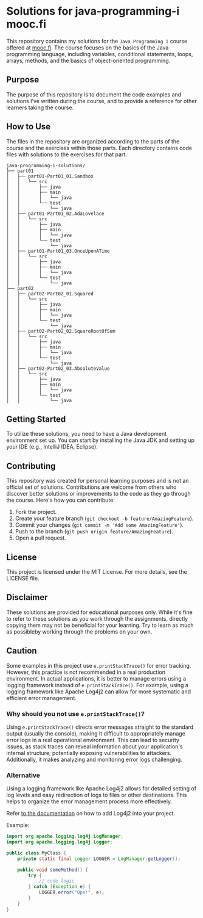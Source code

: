# Solutions for java-programming-i mooc.fi

This repository contains my solutions for the `Java Programming I` course offered at [mooc.fi](https://www.mooc.fi/en/). The course focuses on the basics of the Java programming language, including variables, conditional statements, loops, arrays, methods, and the basics of object-oriented programming.

## Purpose

The purpose of this repository is to document the code examples and solutions I've written during the course, and to provide a reference for other learners taking the course.

## How to Use

The files in the repository are organized according to the parts of the course and the exercises within those parts. Each directory contains code files with solutions to the exercises for that part.

```plaintext
java-programming-i-solutions/
├── part01
│   ├── part01-Part01_01.Sandbox
│   │   └── src
│   │       ├── java
│   │       ├── main
│   │       │   └── java
│   │       └── test
│   │           └── java
│   ├── part01-Part01_02.AdaLovelace
│   │   └── src
│   │       ├── java
│   │       ├── main
│   │       │   └── java
│   │       └── test
│   │           └── java
│   ├── part01-Part01_03.OnceUponATime
│   │   └── src
│   │       ├── java
│   │       ├── main
│   │       │   └── java
│   │       └── test
│   │           └── java
├── part02
│   ├── part02-Part02_01.Squared
│   │   └── src
│   │       ├── java
│   │       ├── main
│   │       │   └── java
│   │       └── test
│   │           └── java
│   ├── part02-Part02_02.SquareRootOfSum
│   │   └── src
│   │       ├── java
│   │       ├── main
│   │       │   └── java
│   │       └── test
│   │           └── java
│   ├── part02-Part02_03.AbsoluteValue
│   │   └── src
│   │       ├── java
│   │       ├── main
│   │       │   └── java
│   │       └── test
│   │           └── java
```

## Getting Started
To utilize these solutions, you need to have a Java development environment set up. You can start by installing the Java JDK and setting up your IDE (e.g., IntelliJ IDEA, Eclipse).

## Contributing
This repository was created for personal learning purposes and is not an official set of solutions. Contributions are welcome from others who discover better solutions or improvements to the code as they go through the course. Here's how you can contribute:

1. Fork the project.
2. Create your feature branch (```git checkout -b feature/AmazingFeature```).
3. Commit your changes (```git commit -m 'Add some AmazingFeature'```).
4. Push to the branch (```git push origin feature/AmazingFeature```).
5. Open a pull request.

## License
This project is licensed under the MIT License. For more details, see the LICENSE file.

## Disclaimer
These solutions are provided for educational purposes only. While it's fine to refer to these solutions as you work through the assignments, directly copying them may not be beneficial for your learning. Try to learn as much as possibleby working through the problems on your own.

## Caution

Some examples in this project use `e.printStackTrace()` for error tracking. However, this practice is not recommended in a real production environment. In actual applications, it is better to manage errors using a logging framework instead of `e.printStackTrace()`. For example, using a logging framework like Apache Log4j2 can allow for more systematic and efficient error management.

### Why should you not use `e.printStackTrace()`?

Using `e.printStackTrace()` directs error messages straight to the standard output (usually the console), making it difficult to appropriately manage error logs in a real operational environment. This can lead to security issues, as stack traces can reveal information about your application's internal structure, potentially exposing vulnerabilities to attackers. Additionally, it makes analyzing and monitoring error logs challenging.

### Alternative

Using a logging framework like Apache Log4j2 allows for detailed setting of log levels and easy redirection of logs to files or other destinations. This helps to organize the error management process more effectively.

Refer [to the documentation](https://logging.apache.org/log4j/2.x/) on how to add Log4j2 into your project.

Example:

```java
import org.apache.logging.log4j.LogManager;
import org.apache.logging.log4j.Logger;

public class MyClass {
    private static final Logger LOGGER = LogManager.getLogger();

    public void someMethod() {
        try {
            // code logic
        } catch (Exception e) {
            LOGGER.error("Ops!", e);
        }
    }
}

